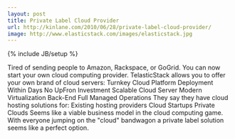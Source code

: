 ```yaml
---
layout: post
title: Private Label Cloud Provider
url: http://kinlane.com/2010/06/28/private-label-cloud-provider/
image: http://www.elasticstack.com/images/elasticstack.jpg
---
```

{% include JB/setup %}
<p>
     Tired of sending people to Amazon, Rackspace, or GoGrid. You can now start your own cloud computing provider. TelasticStack allows you to offer your own brand of cloud servers: Turnkey Cloud Platform Deployment Within Days No UpFron Investment Scalable Cloud Server Modern Virtualization Back-End Full Managed Operations They say they have cloud hosting solutions for: Existing hosting providers Cloud Startups Private Clouds Seems like a viable business model in the cloud computing game. With everyone jumping on the "cloud" bandwagon a private label solution seems like a perfect option.
</p>